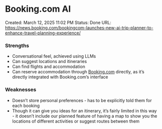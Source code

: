 # Booking.com AI

Created: March 12, 2025 11:02 PM
Status: Done
URL: https://news.booking.com/bookingcom-launches-new-ai-trip-planner-to-enhance-travel-planning-experience/

### Strengths

- Conversational feel, achieved using LLMs
- Can suggest locations and itineraries
- Can find flights and accommodation
- Can reserve accommodation through [Booking.com](http://Booking.com) directly, as it’s directly integrated with Booking.com’s interface

### Weaknesses

- Doesn’t store personal preferences - has to be explicitly told them for each booking
- Though it can give you ideas for an itinerary, it’s fairly limited in this way - it doesn’t include our planned feature of having a map to show you the locations of different activities or suggest routes between them